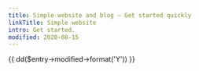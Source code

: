 ```yaml
---
title: Simple website and blog — Get started quickly
linkTitle: Simple website
intro: Get started.
modified: 2020-08-15
---
```


{{ dd($entry->modified->format('Y')) }}
